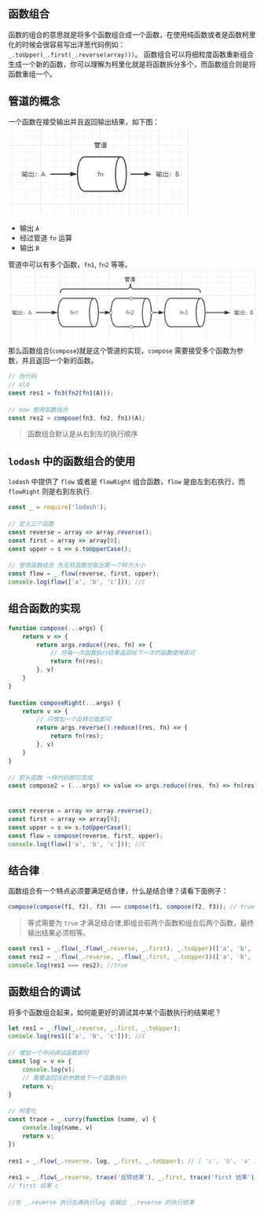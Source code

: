 ## 函数组合
函数的组合的意思就是将多个函数组合成一个函数，在使用纯函数或者是函数柯里化的时候会很容易写出洋葱代码例如： `_.toUpper(_.first(_.reverse(array)))`。
函数组合可以将细粒度函数重新组合生成一个新的函数，你可以理解为柯里化就是将函数拆分多个，而函数组合则是将函数重组一个。

## 管道的概念
一个函数在接受输出并且返回输出结果，如下图：   
![管道](./img/1.png)   
* 输出 `A`
* 经过管道 `fn` 运算
* 输出 `B`

管道中可以有多个函数，`fn1`, `fn2` 等等。
![管道2](./img/2.png)
那么函数组合(`compose`)就是这个管道的实现，`compose` 需要接受多个函数为参数，并且返回一个新的函数。
```javascript
// 伪代码
// old
const res1 = fn3(fn2(fn1(A)));

// now 使用函数组合
const res2 = compose(fn3, fn2, fn1)(A);
```
> 函数组合默认是从右到左的执行顺序

## `lodash` 中的函数组合的使用
`lodash` 中提供了 `flow` 或者是 `flowRight` 组合函数，`flow` 是由左到右执行，而 `flowRight` 则是右到左执行.
```javascript
const _ = require('lodash');

// 定义三个函数
const reverse = array => array.reverse();
const first = array => array[0];
const upper = s => s.toUpperCase();

// 使用函数组合 先反转函数在取出第一个转为大小
const flow = _.flow(reverse, first, upper);
console.log(flow(['a', 'b', 'c'])); //C
```

## 组合函数的实现
```javascript
function compose(...args) {
    return v => {
        return args.reduce((res, fn) => {
            // 将每一次函数执行结果返回给下一次的函数使用即可
            return fn(res);
        }, v)
    }
}

function composeRight(...args) {
    return v => {
        // 只增加一个反转功能即可
        return args.reverse().reduce((res, fn) => {
            return fn(res);
        }, v)
    }
}

// 箭头函数 一样代码即可完成
const compose2 = (...args) => value => args.reduce((res, fn) => fn(res), value);


const reverse = array => array.reverse();
const first = array => array[0];
const upper = s => s.toUpperCase();
const flow = compose(reverse, first, upper);
console.log(flow(['a', 'b', 'c'])); //C
```

## 结合律
函数组合有一个特点必须要满足结合律，什么是结合律？请看下面例子：
```javascript
compose(compose(f1, f2), f3) === compose(f1, compose(f2, f3)); // true
```
> 等式需要为 `true` 才满足结合律,即组合前两个函数和组合后两个函数，最终输出结果必须相等。
```javascript
const res1 = _.flow(_.flow(_.reverse, _.first), _.toUpper)(['a', 'b', 'c']);
const res2 = _.flow(_.reverse, _.flow(_.first, _.toUpper))(['a', 'b', 'c']);
console.log(res1 === res2); //true
```

## 函数组合的调试
将多个函数组合起来，如何能更好的调试其中某个函数执行的结果呢？
```javascript
let res1 = _.flow(_.reverse, _.first, _.toUpper);
console.log(res1(['a', 'b', 'c'])); //C 

// 增加一个中间调试函数即可
const log = v => {
    console.log(v);
    // 需要返回当前参数给下一个函数执行
    return v;
}

// 柯里化
const trace = _.curry(function (name, v) {
    console.log(name, v)
    return v;
})

res1 = _.flow(_.reverse, log, _.first, _.toUpper); // [ 'c', 'b', 'a' ]  

res1 = _.flow(_.reverse, trace('反转结果'), _.first, trace('first 结果') _.toUpper); // 反转结果 [ 'c', 'b', 'a' ]
// first 结果 c

//在 _.reverse 执行后再执行log 会输出 _.reverse 的执行结果
```